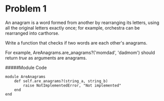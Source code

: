 Problem 1
===
An anagram is a word formed from another by rearranging its letters, using all the original letters exactly once; for example, orchestra can be rearranged into carthorse.

Write a function that checks if two words are each other's anagrams.

For example, AreAnagrams.are_anagrams?('momdad', 'dadmom') should return *true* as arguments are anagrams.

#####Module Code

```
module AreAnagrams
	def self.are_anagrams?(string_a, string_b)
		raise NotImplementedError, "Not implemented"
	end
end
```
